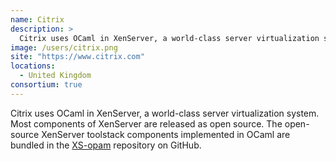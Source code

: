 ```yaml
---
name: Citrix
description: > 
  Citrix uses OCaml in XenServer, a world-class server virtualization system.
image: /users/citrix.png
site: "https://www.citrix.com"
locations: 
  - United Kingdom
consortium: true
---
```


Citrix uses OCaml in XenServer, a world-class server virtualization system. Most components of XenServer are released as open source. The open-source XenServer toolstack components implemented in OCaml are bundled in the [XS-opam](https://github.com/xapi-project/xs-opam) repository on GitHub.

